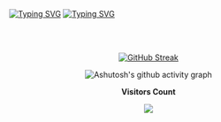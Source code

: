 <br>
<br> 

[![Typing SVG](https://readme-typing-svg.herokuapp.com?font=Fira+Code&weight=300&size=50&duration=4000&pause=1000&color=A3D9A5&center=true&vCenter=true&random=false&width=1000&lines=Hello%2C+my+name+is+Yasmine;I'm+23+years+old;Software+Engineering+Student;welcome%3A)](https://git.io/typing-svg)
[![Typing SVG](https://readme-typing-svg.herokuapp.com?font=Fira+Code&weight=300&size=50&duration=4000&pause=1000&color=A3D9A5&center=true&vCenter=true&random=false&width=1000&lines=Bonjour,+mon+prénom+est+Yasmine;J'ai+23+ans;Elève+Ingenieur+En+Informatique;bienvenue%3A)](https://git.io/typing-svg)

<br>
<br>

<div align="center">

[![GitHub Streak](https://github-readme-streak-stats.herokuapp.com?user=yasminenasfi2001&theme=dark&background=2C2C2C&ring=90EE90&fire=90EE90&currStreakNum=90EE90&sideNums=90EE90&sideLabels=90EE90&dates=90EE90&locale=en&date_format=n%2Fj%5B%2FY%5D&card_width=900)](https://git.io/streak-stats)

</div>

<div align="center" >

![Ashutosh's github activity graph](https://ssr-contributions-svg.vercel.app/_/yasminenasfi2001?chart=3dbar&gap=0.6&scale=2&flatten=2&animation=wave&animation_duration=1&animation_delay=0.05&animation_amplitude=20&animation_frequency=0.5&animation_wave_center=10_0&format=svg&weeks=30&theme=light&color=2C7B38)

</div>

<p align="center"><b>Visitors Count</b></p> 

<p align="center"><img align="center" src="https://visit-counter.vercel.app/counter.png?page=https%3A%2F%2Fgithub.com%2Fyasminenasfi2001&s=50&c=A3D9A5&bg=00000000&no=7&ff=digi&tb=Visits%3A++&ta=" /></p> 
<br>
<br>
